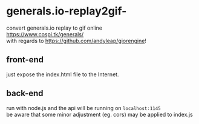 
# generals.io-replay2gif-
convert generals.io replay to gif online  
https://www.cospi.tk/generals/  
with regards to https://github.com/andyleap/giorengine!  
## front-end
just expose the index.html file to the Internet.
## back-end
run with node.js and the api will be running on `localhost:1145`  
be aware that some minor adjustment (eg. cors) may be applied to index.js
